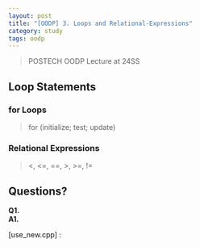 ```yaml
---
layout: post
title: "[OODP] 3. Loops and Relational-Expressions"
category: study
tags: oodp
---
```


> POSTECH OODP Lecture at 24SS

## Loop Statements
### for Loops
> for (initialize; test; update)

### Relational Expressions
> <, <=, ==, >, >=, !=


## Questions?
**Q1.**  <br>
**A1.** 

<!-- Links -->
[use_new.cpp] : 